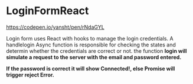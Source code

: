 # LoginFormReact

https://codepen.io/yansht/pen/rNdaGYL

Login form uses React with hooks to manage the login credentials.
A handlelogin Async function is responsible for checking the states and determin whether the credentials are correct or not.
the function <b>login<b/> will simulate a request to the server with the email and password entered.

If the password is correct it will show Connected!, else Promise will trigger reject Error.
